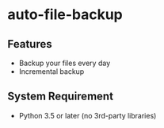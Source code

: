 # auto-file-backup

## Features

- Backup your files every day
- Incremental backup

## System Requirement

- Python 3.5 or later (no 3rd-party libraries)

